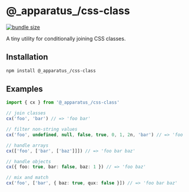 # @\_apparatus\_/css-class

[![bundle size](https://deno.bundlejs.com/?q=@_apparatus_/css-class&badge=detailed)](https://bundlejs.com/?q=@_apparatus_/css-class)

A tiny utility for conditionally joining CSS classes.

## Installation

```sh
npm install @_apparatus_/css-class
```

## Examples

```typescript
import { cx } from '@_apparatus_/css-class'

// join classes
cx('foo', 'bar') // => 'foo bar'

// filter non-string values
cx('foo', undefined, null, false, true, 0, 1, 2n, 'bar') // => 'foo        bar'

// handle arrays
cx(['foo', ['bar', ['baz']]]) // => 'foo bar baz'

// handle objects
cx({ foo: true, bar: false, baz: 1 }) // => 'foo baz'

// mix and match
cx('foo', ['bar', { baz: true, qux: false }]) // => 'foo bar baz'
```
